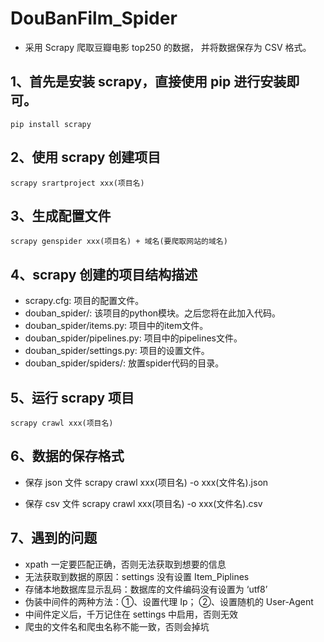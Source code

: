 # DouBanFilm_Spider
- 采用 Scrapy 爬取豆瓣电影 top250 的数据， 并将数据保存为 CSV 格式。

## 1、首先是安装 scrapy，直接使用 pip 进行安装即可。
    pip install scrapy   
    
## 2、使用 scrapy 创建项目
    scrapy srartproject xxx(项目名)
    
## 3、生成配置文件
    scrapy genspider xxx(项目名) + 域名(要爬取网站的域名)
    
## 4、scrapy 创建的项目结构描述
- scrapy.cfg: 项目的配置文件。
- douban_spider/: 该项目的python模块。之后您将在此加入代码。
- douban_spider/items.py: 项目中的item文件。
- douban_spider/pipelines.py: 项目中的pipelines文件。
- douban_spider/settings.py: 项目的设置文件。
- douban_spider/spiders/: 放置spider代码的目录。

## 5、运行 scrapy 项目
    scrapy crawl xxx(项目名)
    
## 6、数据的保存格式
- 保存 json 文件
    scrapy crawl xxx(项目名) -o xxx(文件名).json
    
- 保存 csv 文件
    scrapy crawl xxx(项目名) -o xxx(文件名).csv
    
## 7、遇到的问题
- xpath 一定要匹配正确，否则无法获取到想要的信息
- 无法获取到数据的原因：settings 没有设置 Item_Piplines
- 存储本地数据库显示乱码：数据库的文件编码没有设置为 ‘utf8’
- 伪装中间件的两种方法：①、设置代理 Ip； ②、设置随机的 User-Agent
- 中间件定义后，千万记住在 settings 中启用，否则无效
- 爬虫的文件名和爬虫名称不能一致，否则会掉坑

